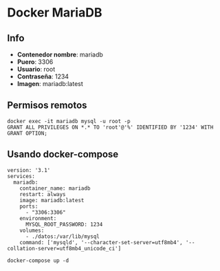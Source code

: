 # Docker MariaDB

## Info
- **Contenedor nombre**: mariadb
- **Puero**: 3306
- **Usuario**: root
- **Contraseña**: 1234
- **Imagen**: mariadb:latest

## Permisos remotos
~~~~
docker exec -it mariadb mysql -u root -p
GRANT ALL PRIVILEGES ON *.* TO 'root'@'%' IDENTIFIED BY '1234' WITH GRANT OPTION;
~~~~

## Usando docker-compose
~~~
version: '3.1'
services:
  mariadb:
    container_name: mariadb
    restart: always
    image: mariadb:latest
    ports:
      - "3306:3306"
    environment:
      MYSQL_ROOT_PASSWORD: 1234
    volumes:
      - ./datos:/var/lib/mysql
    command: ['mysqld', '--character-set-server=utf8mb4', '--collation-server=utf8mb4_unicode_ci']
~~~
~~~
docker-compose up -d
~~~
